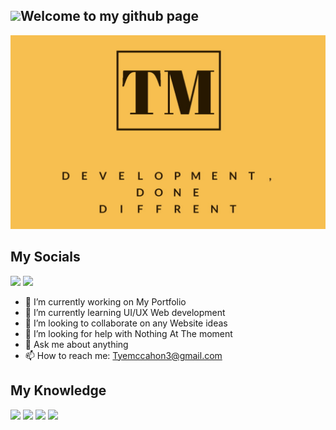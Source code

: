<!--
  `` to put the text inside of a gray box
-->

<!-- Use this to add a new heading/section
<h2><img src="" height="20"></h2>
-->

<h2><img src="https://media.giphy.com/media/ukjroRS7Y9GLbuK1If/giphy.gif" height="30">Welcome to my github page</h2>

<img href="https://pratikkale.biz" src="assets/NameCard2.jpg">

<h2><height="20"> My Socials</h2>
<p>
 
<!-- Email, Buy Me A Coffe -->
<a href="mailto:tyemccahon3@gmail.com" target="_blank"><img height="28" src = "https://img.shields.io/badge/email-8B89CC?&style=for-the-badge&logo=protonmail&logoColor=white"></a>
<a href="https://www.buymeacoffee.com/tyemccahon" target="_blank"><img height="30" src = "https://img.shields.io/badge/-%20buy%20me%20a%20Coffe-ff8c00?style=for-the-badge&logo=&logoColor=white"></a>
</p>


- 🔭 I’m currently working on My Portfolio
- 🌱 I’m currently learning UI/UX Web development
- 👯 I’m looking to collaborate on any Website ideas
- 🤔 I’m looking for help with Nothing At The moment
- 💬 Ask me about anything
- 📫 How to reach me: Tyemccahon3@gmail.com


<h2><height="20">My Knowledge</h2>
<a href="#"><img height="25" src = "https://img.shields.io/badge/-HTML5-E34F26?style=flat-square&logo=html5&logoColor=white"></a>
<a href="#"><img height="25" src = "https://img.shields.io/badge/-CSS3-1572B6?style=flat-square&logo=css3"></a>
<a href="#"><img height="25" src = "https://img.shields.io/badge/-GitHub-181717?style=flat-square&logo=github"></a>
<a href="#"><img height="25" src = "https://img.shields.io/badge/-Premiere%20Pro-800080?style=flat-square&logo=adobe%20premiere%20pro&logoColor=white"></a>
